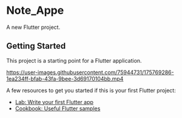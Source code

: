 # Note_Appe

A new Flutter project.

## Getting Started

This project is a starting point for a Flutter application.

https://user-images.githubusercontent.com/75944731/175769286-1ea234ff-bfab-43fa-9bee-3d69170104bb.mp4

A few resources to get you started if this is your first Flutter project:

- [Lab: Write your first Flutter app](https://docs.flutter.dev/get-started/codelab)
- [Cookbook: Useful Flutter samples](https://docs.flutter.dev/cookbook)


